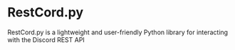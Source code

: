 # RestCord.py
RestCord.py is a lightweight and user-friendly Python library for interacting with the Discord REST API
